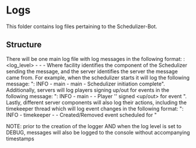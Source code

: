 # Logs
This folder contains log files pertaining to the Schedulizer-Bot.
## Structure
There will be one main log file with log messages in the following format: <timestamp>: <log_level> - <facility> - <server> - <message>
Where facility identifies the component of the Schedulizer sending the message, and the server identifies the server the message came from. For example, when the schedulizer starts it will log the following message: "<timestamp>: INFO - main - main - Schedulizer initiation complete". Additionally, servers will log players signing up/out for events in the following message: "<timestamp>: INFO - main - <server name> - Player '<player name>' signed <up/out> for event <event name>". Lastly, different server components will also log their actions, including the timekeeper thread which will log event changes in the following format: "<timestamp>: INFO - timekeeper - <server name> - Created/Removed event <event name> scheduled for <event date and time>"

NOTE: prior to the creation of the logger AND when the log level is set to DEBUG, messages will also be logged to the console without accompanying timestamps